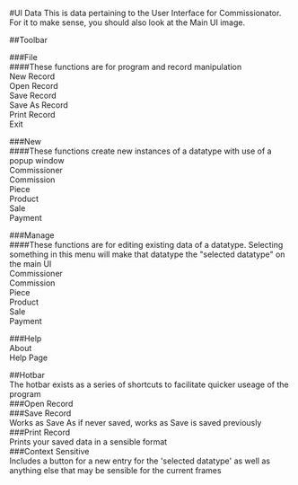 #UI Data
This is data pertaining to the User Interface for Commissionator.  
For it to make sense, you should also look at the Main UI image.  
  
##Toolbar  
  
###File  
####These functions are for program and record manipulation  
New Record  
Open Record  
Save Record  
Save As Record  
Print Record  
Exit  
  
###New  
####These functions create new instances of a datatype with use of a popup window  
Commissioner  
Commission  
Piece  
Product  
Sale  
Payment  
  
###Manage  
####These functions are for editing existing data of a datatype. Selecting something in this menu will make that datatype the "selected datatype" on the main UI  
Commissioner  
Commission  
Piece  
Product  
Sale  
Payment  
  
###Help  
About  
Help Page  
  
##Hotbar  
The hotbar exists as a series of shortcuts to facilitate quicker useage of the program  
###Open Record  
###Save Record  
Works as Save As if never saved, works as Save is saved previously  
###Print Record  
Prints your saved data in a sensible format  
###Context Sensitive  
Includes a button for a new entry for the 'selected datatype' as well as anything else that may be sensible for the current frames  

